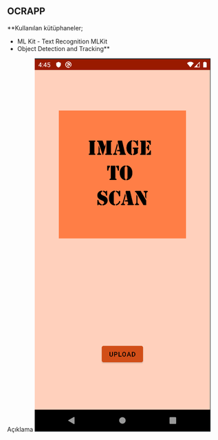 ## OCRAPP

 **Kullanılan kütüphaneler; 
 - ML Kit - Text Recognition MLKit   
 - Object Detection and Tracking**

Açıklama
![image](https://github.com/berkedursunoglu/OCRApp/blob/master/ocrapp/ss1.png)
